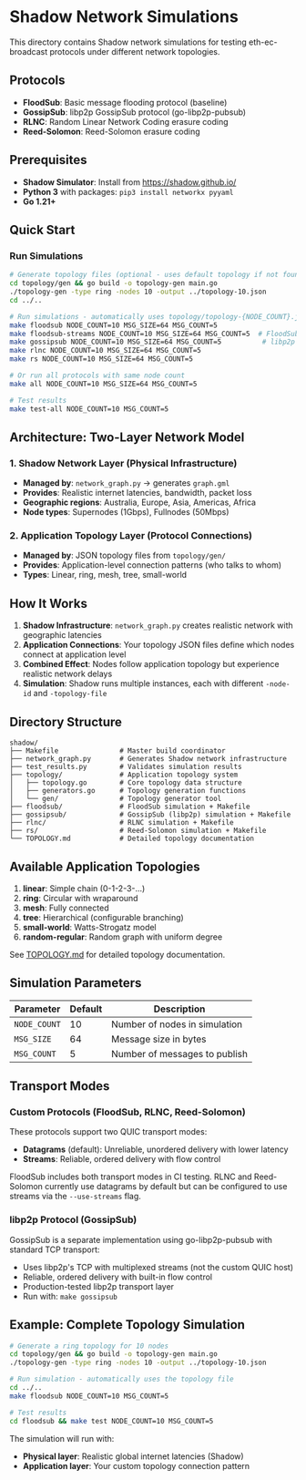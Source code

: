 # Shadow Network Simulations

This directory contains Shadow network simulations for testing eth-ec-broadcast protocols under different network topologies.

## Protocols

- **FloodSub**: Basic message flooding protocol (baseline)
- **GossipSub**: libp2p GossipSub protocol (go-libp2p-pubsub)
- **RLNC**: Random Linear Network Coding erasure coding
- **Reed-Solomon**: Reed-Solomon erasure coding

## Prerequisites

- **Shadow Simulator**: Install from https://shadow.github.io/
- **Python 3** with packages: `pip3 install networkx pyyaml`
- **Go 1.21+**

## Quick Start

### Run Simulations
```bash
# Generate topology files (optional - uses default topology if not found)
cd topology/gen && go build -o topology-gen main.go
./topology-gen -type ring -nodes 10 -output ../topology-10.json
cd ../..

# Run simulations - automatically uses topology/topology-{NODE_COUNT}.json if available
make floodsub NODE_COUNT=10 MSG_SIZE=64 MSG_COUNT=5
make floodsub-streams NODE_COUNT=10 MSG_SIZE=64 MSG_COUNT=5  # FloodSub with QUIC streams
make gossipsub NODE_COUNT=10 MSG_SIZE=64 MSG_COUNT=5          # libp2p GossipSub
make rlnc NODE_COUNT=10 MSG_SIZE=64 MSG_COUNT=5
make rs NODE_COUNT=10 MSG_SIZE=64 MSG_COUNT=5

# Or run all protocols with same node count
make all NODE_COUNT=10 MSG_SIZE=64 MSG_COUNT=5

# Test results
make test-all NODE_COUNT=10 MSG_COUNT=5
```

## Architecture: Two-Layer Network Model

### 1. Shadow Network Layer (Physical Infrastructure)
- **Managed by**: `network_graph.py` → generates `graph.gml`
- **Provides**: Realistic internet latencies, bandwidth, packet loss
- **Geographic regions**: Australia, Europe, Asia, Americas, Africa
- **Node types**: Supernodes (1Gbps), Fullnodes (50Mbps)

### 2. Application Topology Layer (Protocol Connections)
- **Managed by**: JSON topology files from `topology/gen/`
- **Provides**: Application-level connection patterns (who talks to whom)
- **Types**: Linear, ring, mesh, tree, small-world

## How It Works

1. **Shadow Infrastructure**: `network_graph.py` creates realistic network with geographic latencies
2. **Application Connections**: Your topology JSON files define which nodes connect at application level
3. **Combined Effect**: Nodes follow application topology but experience realistic network delays
4. **Simulation**: Shadow runs multiple instances, each with different `-node-id` and `-topology-file`

## Directory Structure

```
shadow/
├── Makefile               # Master build coordinator
├── network_graph.py       # Generates Shadow network infrastructure
├── test_results.py        # Validates simulation results
├── topology/              # Application topology system
│   ├── topology.go        # Core topology data structure
│   ├── generators.go      # Topology generation functions
│   └── gen/               # Topology generator tool
├── floodsub/              # FloodSub simulation + Makefile
├── gossipsub/             # GossipSub (libp2p) simulation + Makefile
├── rlnc/                  # RLNC simulation + Makefile
├── rs/                    # Reed-Solomon simulation + Makefile
└── TOPOLOGY.md            # Detailed topology documentation
```

## Available Application Topologies

1. **linear**: Simple chain (0-1-2-3-...)
2. **ring**: Circular with wraparound
3. **mesh**: Fully connected
4. **tree**: Hierarchical (configurable branching)
5. **small-world**: Watts-Strogatz model
6. **random-regular**: Random graph with uniform degree

See [TOPOLOGY.md](TOPOLOGY.md) for detailed topology documentation.

## Simulation Parameters

| Parameter | Default | Description |
|-----------|---------|-------------|
| `NODE_COUNT` | 10 | Number of nodes in simulation |
| `MSG_SIZE` | 64 | Message size in bytes |
| `MSG_COUNT` | 5 | Number of messages to publish |

## Transport Modes

### Custom Protocols (FloodSub, RLNC, Reed-Solomon)
These protocols support two QUIC transport modes:
- **Datagrams** (default): Unreliable, unordered delivery with lower latency
- **Streams**: Reliable, ordered delivery with flow control

FloodSub includes both transport modes in CI testing. RLNC and Reed-Solomon currently use datagrams by default but can be configured to use streams via the `--use-streams` flag.

### libp2p Protocol (GossipSub)
GossipSub is a separate implementation using go-libp2p-pubsub with standard TCP transport:
- Uses libp2p's TCP with multiplexed streams (not the custom QUIC host)
- Reliable, ordered delivery with built-in flow control
- Production-tested libp2p transport layer
- Run with: `make gossipsub`

## Example: Complete Topology Simulation

```bash
# Generate a ring topology for 10 nodes
cd topology/gen && go build -o topology-gen main.go
./topology-gen -type ring -nodes 10 -output ../topology-10.json

# Run simulation - automatically uses the topology file
cd ../..
make floodsub NODE_COUNT=10 MSG_COUNT=5

# Test results
cd floodsub && make test NODE_COUNT=10 MSG_COUNT=5
```

The simulation will run with:
- **Physical layer**: Realistic global internet latencies (Shadow)
- **Application layer**: Your custom topology connection pattern
